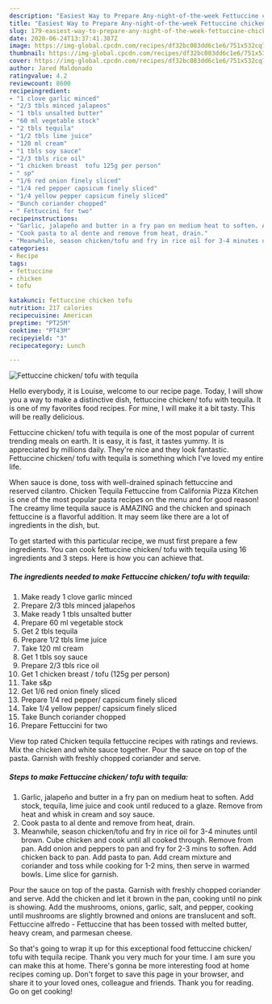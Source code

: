 ```yaml
---
description: "Easiest Way to Prepare Any-night-of-the-week Fettuccine chicken/ tofu with tequila"
title: "Easiest Way to Prepare Any-night-of-the-week Fettuccine chicken/ tofu with tequila"
slug: 179-easiest-way-to-prepare-any-night-of-the-week-fettuccine-chicken-tofu-with-tequila
date: 2020-06-24T13:37:41.387Z
image: https://img-global.cpcdn.com/recipes/df32bc083dd6c1e6/751x532cq70/fettuccine-chicken-tofu-with-tequila-recipe-main-photo.jpg
thumbnail: https://img-global.cpcdn.com/recipes/df32bc083dd6c1e6/751x532cq70/fettuccine-chicken-tofu-with-tequila-recipe-main-photo.jpg
cover: https://img-global.cpcdn.com/recipes/df32bc083dd6c1e6/751x532cq70/fettuccine-chicken-tofu-with-tequila-recipe-main-photo.jpg
author: Jared Maldonado
ratingvalue: 4.2
reviewcount: 8600
recipeingredient:
- "1 clove garlic minced"
- "2/3 tbls minced jalapeos"
- "1 tbls unsalted butter"
- "60 ml vegetable stock"
- "2 tbls tequila"
- "1/2 tbls lime juice"
- "120 ml cream"
- "1 tbls soy sauce"
- "2/3 tbls rice oil"
- "1 chicken breast  tofu 125g per person"
- " sp"
- "1/6 red onion finely sliced"
- "1/4 red pepper capsicum finely sliced"
- "1/4 yellow pepper capsicum finely sliced"
- "Bunch coriander chopped"
- " Fettuccini for two"
recipeinstructions:
- "Garlic, jalapeño and butter in a fry pan on medium heat to soften. Add stock, tequila, lime juice and cook until reduced to a glaze. Remove from heat and whisk in cream and soy sauce."
- "Cook pasta to al dente and remove from heat, drain."
- "Meanwhile, season chicken/tofu and fry in rice oil for 3-4 minutes until brown. Cube chicken and cook until all cooked through. Remove from pan. Add onion and peppers to pan and fry for 2-3 mins to soften. Add chicken back to pan. Add pasta to pan. Add cream mixture and coriander and toss while cooking for 1-2 mins, then serve in warmed bowls. Lime slice for garnish."
categories:
- Recipe
tags:
- fettuccine
- chicken
- tofu

katakunci: fettuccine chicken tofu 
nutrition: 217 calories
recipecuisine: American
preptime: "PT25M"
cooktime: "PT43M"
recipeyield: "3"
recipecategory: Lunch

---
```



![Fettuccine chicken/ tofu with tequila](https://img-global.cpcdn.com/recipes/df32bc083dd6c1e6/751x532cq70/fettuccine-chicken-tofu-with-tequila-recipe-main-photo.jpg)

Hello everybody, it is Louise, welcome to our recipe page. Today, I will show you a way to make a distinctive dish, fettuccine chicken/ tofu with tequila. It is one of my favorites food recipes. For mine, I will make it a bit tasty. This will be really delicious.

Fettuccine chicken/ tofu with tequila is one of the most popular of current trending meals on earth. It is easy, it is fast, it tastes yummy. It is appreciated by millions daily. They're nice and they look fantastic. Fettuccine chicken/ tofu with tequila is something which I've loved my entire life.

When sauce is done, toss with well-drained spinach fettuccine and reserved cilantro. Chicken Tequila Fettuccine from California Pizza Kitchen is one of the most popular pasta recipes on the menu and for good reason! The creamy lime tequila sauce is AMAZING and the chicken and spinach fettuccine is a flavorful addition. It may seem like there are a lot of ingredients in the dish, but.


To get started with this particular recipe, we must first prepare a few ingredients. You can cook fettuccine chicken/ tofu with tequila using 16 ingredients and 3 steps. Here is how you can achieve that.

<!--inarticleads1-->

##### The ingredients needed to make Fettuccine chicken/ tofu with tequila:

1. Make ready 1 clove garlic minced
1. Prepare 2/3 tbls minced jalapeños
1. Make ready 1 tbls unsalted butter
1. Prepare 60 ml vegetable stock
1. Get 2 tbls tequila
1. Prepare 1/2 tbls lime juice
1. Take 120 ml cream
1. Get 1 tbls soy sauce
1. Prepare 2/3 tbls rice oil
1. Get 1 chicken breast / tofu (125g per person)
1. Take  s&amp;p
1. Get 1/6 red onion finely sliced
1. Prepare 1/4 red pepper/ capsicum finely sliced
1. Take 1/4 yellow pepper/ capsicum finely sliced
1. Take Bunch coriander chopped
1. Prepare  Fettuccini for two


View top rated Chicken tequila fettuccine recipes with ratings and reviews. Mix the chicken and white sauce together. Pour the sauce on top of the pasta. Garnish with freshly chopped coriander and serve. 

<!--inarticleads2-->

##### Steps to make Fettuccine chicken/ tofu with tequila:

1. Garlic, jalapeño and butter in a fry pan on medium heat to soften. Add stock, tequila, lime juice and cook until reduced to a glaze. Remove from heat and whisk in cream and soy sauce.
1. Cook pasta to al dente and remove from heat, drain.
1. Meanwhile, season chicken/tofu and fry in rice oil for 3-4 minutes until brown. Cube chicken and cook until all cooked through. Remove from pan. Add onion and peppers to pan and fry for 2-3 mins to soften. Add chicken back to pan. Add pasta to pan. Add cream mixture and coriander and toss while cooking for 1-2 mins, then serve in warmed bowls. Lime slice for garnish.


Pour the sauce on top of the pasta. Garnish with freshly chopped coriander and serve. Add the chicken and let it brown in the pan, cooking until no pink is showing. Add the mushrooms, onions, garlic, salt, and pepper, cooking until mushrooms are slightly browned and onions are translucent and soft. Fettuccine alfredo - Fettuccine that has been tossed with melted butter, heavy cream, and parmesan cheese. 

So that's going to wrap it up for this exceptional food fettuccine chicken/ tofu with tequila recipe. Thank you very much for your time. I am sure you can make this at home. There's gonna be more interesting food at home recipes coming up. Don't forget to save this page in your browser, and share it to your loved ones, colleague and friends. Thank you for reading. Go on get cooking!
